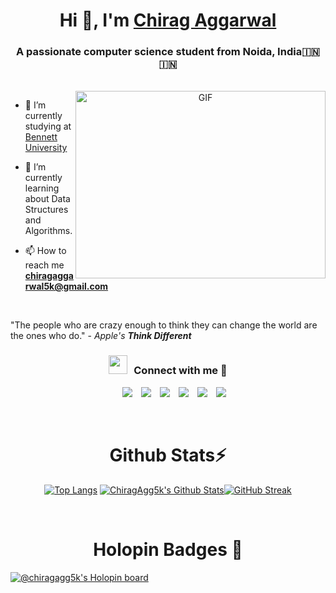 <h1 align="center">Hi 👋, I'm <a href="https://www.linkedin.com/in/chirag-aggarwal-066b97248/" target="blank">
Chirag Aggarwal</a></h1>
<h3 align="center">A passionate computer science student from Noida, India🇮🇳 &#127470;&#127475</h3>

<br />

<a target="_blank" align="center">
  <img align="right" top="500" height="300" width="400" alt="GIF" src="https://media.giphy.com/media/wvQIqJyNBOCjK/giphy.gif">
</a>

- 🔭 I’m currently studying at <a href="https://www.bennett.edu.in/" target="blank">Bennett University</a>

- 🌱 I’m currently learning about Data Structures and Algorithms.

- 📫 How to reach me **chiragaggarwal5k@gmail.com**
<br>

"The people who are crazy enough to think they can change the world are the ones who do." - _Apple's **Think Different**_

<h3 align="center" > <img src="https://media.giphy.com/media/iY8CRBdQXODJSCERIr/giphy.gif" width="30" height="30" style="margin-right: 10px;">Connect with me 🤝 </h3>
<p align="center">
 <div align="center"  class="icons-social" style="margin-left: 10px;">
        <a style="margin-left: 10px;"  target="_blank" href="https://www.linkedin.com/in/chirag-aggarwal-066b97248/">
   <img src="https://img.icons8.com/doodle/40/000000/linkedin--v2.png"></a>
        <a style="margin-left: 10px;" target="_blank" href="https://github.com/ChiragAgg5k">
  <img src="https://img.icons8.com/doodle/40/000000/github--v1.png"></a>
  <a style="margin-left: 10px;" target="_blank" href="https://stackoverflow.com/users/19668235/chiragagg5k">
    <img src="https://img.icons8.com/external-tal-revivo-color-tal-revivo/40/000000/external-stack-overflow-is-a-question-and-answer-site-for-professional-logo-color-tal-revivo.png"></a>
        <a style="margin-left: 10px;" target="_blank" href="https://www.instagram.com/chiragagg5k/">
   <img src="https://img.icons8.com/doodle/40/000000/instagram-new--v2.png"></a>
  <a style="margin-left: 10px;" target="_blank" https://twitter.com/ChiragAgg5k">
   <img src="https://img.icons8.com/doodle/1x/twitter-squared--v2.png" ></a>
  <a style="margin-left: 10px;" target="_blank" href="https://www.youtube.com/channel/UCXp47VbC0wQ_8pBKXwx-f2w">
    <img src="https://img.icons8.com/doodle/1x/youtube--v2.png" ></a>
      </div>
</p>
<br />

<div align="center">
<h1 align="center">Github Stats⚡️</h1>

[![Top Langs](https://github-readme-stats.vercel.app/api/top-langs/?username=ChiragAgg5k&theme=tokyonight)](https://github.com/anuraghazra/github-readme-stats)
[![ChiragAgg5k's Github Stats](https://github-readme-stats.vercel.app/api?username=ChiragAgg5k&show_icons=true&theme=tokyonight)](https://github.com/anuraghazra/github-readme-stats)[![GitHub Streak](https://streak-stats.demolab.com?user=ChiragAgg5k&theme=tokyonight)](https://git.io/streak-stats)

</div>
<br />
                  
<h1 align="center">Holopin Badges 🦖</h1>

[![@chiragagg5k's Holopin board](https://holopin.me/chiragagg5k)](https://holopin.io/@chiragagg5k)

